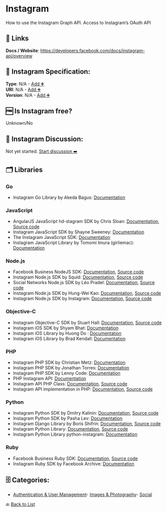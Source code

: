 # Instagram

How to use the Instagram Graph API. Access to Instagram’s OAuth API

##  🔗 Links
**Docs / Website**: https://developers.facebook.com/docs/instagram-api/overview

## 🧬 Instagram Specification:
**Type**: N/A - [Add ➕](https://github.com/apis-list/apis-list/edit/main/apis/instagram/instagram.yaml)  
**URI**: N/A - [Add ➕](https://github.com/apis-list/apis-list/edit/main/apis/instagram/instagram.yaml)  
**Version**: N/A - [Add ➕](https://github.com/apis-list/apis-list/edit/main/apis/instagram/instagram.yaml)

## 🆓 Is Instagram free?
 Unknown/No 

## 💬 Instagram Discussion:
Not yet started. [Start discussion ➡️](https://github.com/apis-list/apis-list/discussions/new)

## 🗂️ Libraries
### Go
- Instagram Go Library by Akeda Bagus: [Documentation](https://github.com/gedex/go-instagram)
### JavaScript
- AngularJS JavaScript hd-stagram SDK by Chris Sloan: [Documentation](https://github.com/chrissloan/hd-stagram/blob/master/README.md), [Source code](https://github.com/chrissloan/hd-stagram)
- Instagram JavaScript SDK by Shayne Sweeney: [Documentation](https://github.com/facebookarchive/instagram-javascript-sdk)
- The Instagram JavaScript SDK: [Documentation](https://github.com/Instagram/instagram-javascript-sdk)
- Instagram JavaScript Library by Tomomi Imura (girliemac): [Documentation](https://github.com/girliemac/Filterous)
### Node.js
- Facebook Business NodeJS SDK: [Documentation](https://developers.facebook.com/docs/business-sdk/getting-started#github-repositories_7), [Source code](https://github.com/facebook/facebook-nodejs-business-sdk)
- Instagram Node.js SDK by Squid: [Documentation](https://www.npmjs.com/package/instagram-node-api), [Source code](https://github.com/squidit/instagram-node-api)
- Social Networks Node.js SDK by Léo Pradel: [Documentation](https://www.npmjs.com/package/node-social-api), [Source code](https://github.com/pradel/node-social-api)
- Instagram Node.js SDK by Hung-Wei Kao: [Documentation](https://www.npmjs.com/package/node-instagram-api), [Source code](https://github.com/ricky155030/node-instagram)
- Instagram Node.js SDK by Instagram: [Documentation](https://www.npmjs.com/package/instagram-node), [Source code](https://github.com/totemstech/instagram-node)
### Objective-C
- Instagram Objective-C SDK by Stuart Hall: [Documentation](https://github.com/stuartkhall/Instagram), [Source code](https://github.com/stuartkhall/Instagram)
- Instagram iOS SDK by Shyam Bhat: [Documentation](https://github.com/shyambhat/InstagramKit)
- Instagram iOS Library by Huong Do : [Documentation](https://github.com/itsmeichigo/ICGVideoTrimmer)
- Instagram iOS Library by Brad Kendall: [Documentation](https://github.com/bradkendall/populatephotos)
### PHP
- Instagram PHP SDK by Christian Metz: [Documentation](https://github.com/cosenary/Instagram-PHP-API)
- Instagram PHP SDK by Jonathan Torres: [Documentation](https://github.com/jonathantorres/Instagram-PHP-API)
- Instagram PHP SDK by Lenny Code: [Documentation](https://github.com/lenny-code/instagram-php-sdk)
- PHP Instagram API: [Documentation](https://github.com/galen/PHP-Instagram-API)
- Instagram API PHP Class: [Documentation](http://jabran.me/instagram-api-php-class/), [Source code](https://github.com/jabranr/instagram-api-php)
- Instagram API implementation in PHP: [Documentation](http://www.mauriciocuenca.com/blog/2011/02/instagram-api-implementation-in-php/), [Source code](https://github.com/macuenca/Instagram-PHP-API/)
### Python
- Instagram Python SDK by Dmitry Kalinin: [Documentation](https://pypi.python.org/pypi/python-api-instagram/0.0.4), [Source code](https://github.com/null-none/python-api-instagram)
- Instagram Python SDK by Pasha Lev: [Documentation](https://github.com/LevPasha/Instagram-API-python)
- Instagram Django Library by Boris Shifrin: [Documentation](https://pypi.python.org/pypi/django-instagram-api/0.1.8), [Source code](https://github.com/ramusus/django-instagram-api)
- Instagram Python Library: [Documentation](http://instagram.com/developer/libraries/), [Source code](https://github.com/Instagram/python-instagram)
- Instagram Python Library python-instagram: [Documentation](https://github.com/Instagram/python-instagram)
### Ruby
- Facebook Business Ruby SDK: [Documentation](https://developers.facebook.com/docs/business-sdk), [Source code](https://github.com/facebook/facebook-ruby-business-sdk)
- Instagram Ruby SDK by Facebook Archive: [Documentation](https://github.com/facebookarchive/instagram-ruby-gem)


## 🗄️ Categories:
- [Authentication & User Management](https://github.com/apis-list/apis-list#authentication--user-management-)- [Images & Photography](https://github.com/apis-list/apis-list#images--photography-)- [Social](https://github.com/apis-list/apis-list#social-)

🔙  [Back to List](https://github.com/apis-list/apis-list)
